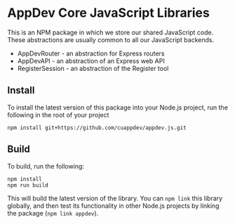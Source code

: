 # AppDev Core JavaScript Libraries

This is an NPM package in which we store our shared JavaScript code. These abstractions are usually common to all our JavaScript backends.

* AppDevRouter - an abstraction for Express routers
* AppDevAPI - an abstraction of an Express web API
* RegisterSession - an abstraction of the Register tool

## Install

To install the latest version of this package into your Node.js project, run the following in the root of your project
```
npm install git+https://github.com/cuappdev/appdev.js.git
```

## Build

To build, run the following:

```
npm install
npm run build
```

This will build the latest version of the library. You can `npm link` this library globally, and then test its functionality in other Node.js projects by linking the package (`npm link appdev`).
